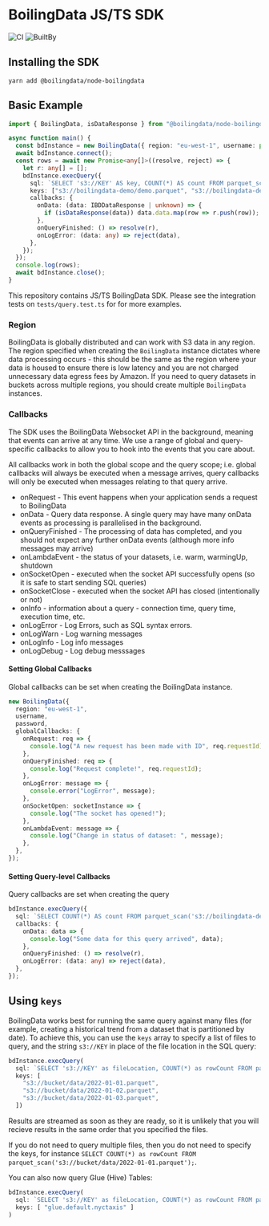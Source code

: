 # BoilingData JS/TS SDK

![CI](https://github.com/boilingdata/node-boilingdata/workflows/CI/badge.svg?branch=main)
![BuiltBy](https://img.shields.io/badge/TypeScript-Lovers-black.svg "img.shields.io")

## Installing the SDK

```shell
yarn add @boilingdata/node-boilingdata
```

## Basic Example

```typescript
import { BoilingData, isDataResponse } from "@boilingdata/node-boilingdata";

async function main() {
  const bdInstance = new BoilingData({ region: "eu-west-1", username: process.env["BD_USERNAME"], password: process.env["BD_PASSWORD"] });
  await bdInstance.connect();
  const rows = await new Promise<any[]>((resolve, reject) => {
    let r: any[] = [];
    bdInstance.execQuery({
      sql: `SELECT 's3://KEY' AS key, COUNT(*) AS count FROM parquet_scan('s3://KEY');`,
      keys: ["s3://boilingdata-demo/demo.parquet", "s3://boilingdata-demo/demo2.parquet"],
      callbacks: {
        onData: (data: IBDDataResponse | unknown) => {
          if (isDataResponse(data)) data.data.map(row => r.push(row));
        },
        onQueryFinished: () => resolve(r),
        onLogError: (data: any) => reject(data),
      },
    });
  });
  console.log(rows);
  await bdInstance.close();
}
```

This repository contains JS/TS BoilingData SDK. Please see the integration tests on `tests/query.test.ts` for for more examples.

### Region
BoilingData is globally distributed and can work with S3 data in any region. The region specified when creating the `BoilingData` instance dictates where data processing occurs - this should be the same as the region where your data is housed to ensure there is low latency and you are not charged unnecessary data egress fees by Amazon. If you need to query datasets in buckets across multiple regions, you should create multiple `BoilingData` instances.

### Callbacks

The SDK uses the BoilingData Websocket API in the background, meaning that events can arrive at any time. We use a range of global and query-specific callbacks to allow you to hook into the events that you care about.

All callbacks work in both the global scope and the query scope; i.e. global callbacks will always be executed when a message arrives, query callbacks will only be executed when messages relating to that query arrive.

- onRequest - This event happens when your application sends a request to BoilingData
- onData - Query data response. A single query may have many onData events as processing is parallelised in the background.
- onQueryFinished - The processing of data has completed, and you should not expect any further onData events (although more info messages may arrive)
- onLambdaEvent - the status of your datasets, i.e. warm, warmingUp, shutdown
- onSocketOpen - executed when the socket API successfully opens (so it is safe to start sending SQL queries)
- onSocketClose - executed when the socket API has closed (intentionally or not)
- onInfo - information about a query - connection time, query time, execution time, etc.
- onLogError - Log Errors, such as SQL syntax errors.
- onLogWarn - Log warning messages
- onLogInfo - Log info messages
- onLogDebug - Log debug messsages

#### Setting Global Callbacks

Global callbacks can be set when creating the BoilingData instance.

```typescript
new BoilingData({
  region: "eu-west-1", 
  username,
  password,
  globalCallbacks: {
    onRequest: req => {
      console.log("A new request has been made with ID", req.requestId);
    },
    onQueryFinished: req => {
      console.log("Request complete!", req.requestId);
    },
    onLogError: message => {
      console.error("LogError", message);
    },
    onSocketOpen: socketInstance => {
      console.log("The socket has opened!");
    },
    onLambdaEvent: message => {
      console.log("Change in status of dataset: ", message);
    },
  },
});
```

#### Setting Query-level Callbacks

Query callbacks are set when creating the query

```typescript
bdInstance.execQuery({
  sql: `SELECT COUNT(*) AS count FROM parquet_scan('s3://boilingdata-demo/demo2.parquet');`,
  callbacks: {
    onData: data => {
      console.log("Some data for this query arrived", data);
    },
    onQueryFinished: () => resolve(r),
    onLogError: (data: any) => reject(data),
  },
});
```

## Using `keys`

BoilingData works best for running the same query against many files (for example, creating a historical trend from a dataset that is partitioned by date). To achieve this, you can use the `keys` array to specify a list of files to query, and the string `s3://KEY` in place of the file location in the SQL query:

```typescript
bdInstance.execQuery(
  sql: `SELECT 's3://KEY' as fileLocation, COUNT(*) as rowCount FROM parquet_scan('s3://KEY');`,
  keys: [
    "s3://bucket/data/2022-01-01.parquet",
    "s3://bucket/data/2022-01-02.parquet",
    "s3://bucket/data/2022-01-03.parquet",
  ])
```

Results are streamed as soon as they are ready, so it is unlikely that you will recieve results in the same order that you specified the files.

If you do not need to query multiple files, then you do not need to specify the keys, for instance `SELECT COUNT(*) as rowCount FROM parquet_scan('s3://bucket/data/2022-01-01.parquet');`.

You can also now query Glue (Hive) Tables:

```typescript
bdInstance.execQuery(
  sql: `SELECT 's3://KEY' as fileLocation, COUNT(*) as rowCount FROM parquet_scan('s3://KEY');`,
  keys: [ "glue.default.nyctaxis" ]
)
```

